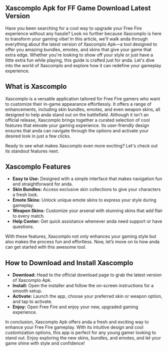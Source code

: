 ## Xascomplo Apk for FF Game Download Latest Version

Have you been searching for a cool way to upgrade your Free Fire experience without any hassle? Look no further because Xascomplo is here to transform your gaming vibe! In this article, we'll walk anda through everything about the latest version of Xascomplo Apk—a tool designed to offer you amazing bundles, emotes, and skins that give your game that extra edge. Whether you're looking to show off your style or just have a little extra fun while playing, this guide is crafted just for anda. Let's dive into the world of Xascomplo and explore how it can redefine your gameplay experience.

## What is Xascomplo

Xascomplo is a versatile application tailored for Free Fire gamers who want to customize their in-game appearance effortlessly. It offers a range of enhancements, including skin bundles, emotes, and even weapon skins, all designed to help anda stand out on the battlefield. Although it isn’t an official release, Xascomplo brings together a curated selection of cool features that elevate your gaming experience. Its user-friendly design ensures that anda can navigate through the options and activate your desired look in just a few clicks.

Ready to see what makes Xascomplo even more exciting? Let's check out its standout features next.

## Xascomplo Features

- **Easy to Use:** Designed with a simple interface that makes navigation fun and straightforward for anda.
- **Skin Bundles:** Access exclusive skin collections to give your characters a fresh look.
- **Emote Skins:** Unlock unique emote skins to express your style during gameplay.
- **Weapon Skins:** Customize your arsenal with stunning skins that add flair to every match.
- **Help Center:** Get quick assistance whenever anda need support or have questions.

With these features, Xascomplo not only enhances your gaming style but also makes the process fun and effortless. Now, let’s move on to how anda can get started with this awesome tool.

## How to Download and Install Xascomplo

- **Download:** Head to the official download page to grab the latest version of Xascomplo Apk.
- **Install:** Open the installer and follow the on-screen instructions for a smooth setup.
- **Activate:** Launch the app, choose your preferred skin or weapon option, and tap to activate.
- **Enjoy:** Open Free Fire and enjoy your new, upgraded gaming experience.

In conclusion, Xascomplo Apk offers anda a fresh and exciting way to enhance your Free Fire gameplay. With its intuitive design and cool customization options, this app is perfect for any young gamer looking to stand out. Enjoy exploring the new skins, bundles, and emotes, and let your game shine with style and confidence!
